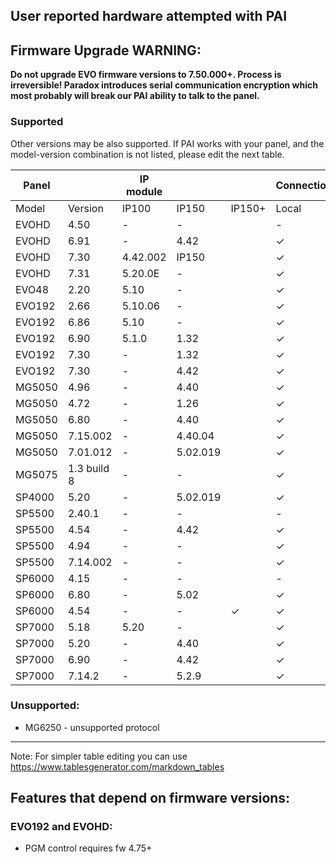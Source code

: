 ## User reported hardware attempted with PAI
## Firmware Upgrade WARNING:
**Do not upgrade EVO firmware versions to 7.50.000+. Process is irreversible! Paradox introduces serial communication encryption which most probably will break our PAI ability to talk to the panel.**
### Supported
Other versions may be also supported. If PAI works with your panel, and the model-version combination is not listed, please edit the next table.

| Panel  |             | IP module |          |        | Connection |      |        | Notes                                                                                    |
|--------|-------------|-----------|----------|--------|------------|------|--------|------------------------------------------------------------------------------------------|
| Model  | Version     | IP100     | IP150    | IP150+ | Local      | SWAN | Serial |                                                                                          |
| EVOHD  | 4.50        | -         | -        |        | -          | -    | no     | Did not work with ESP32. [#198](https://github.com/ParadoxAlarmInterface/pai/issues/198) |
| EVOHD  | 6.91        | -         | 4.42     |        | ✓          | -    | -      |                                                                                          |
| EVOHD  | 7.30        | 4.42.002  | IP150    |        | ✓          | -    | -      |                                                                                          |
| EVOHD  | 7.31        | 5.20.0E   | -        |        | ✓          | -    | ✓      | Works with Serial via ESP32                                                              |
| EVO48  | 2.20        | 5.10      | -        |        | ✓          | -    | -      |                                                                                          |
| EVO192 | 2.66        | 5.10.06   | -        |        | ✓          | -    | -      |                                                                                          |
| EVO192 | 6.86        | 5.10      | -        |        | ✓          | -    | -      |                                                                                          |
| EVO192 | 6.90        | 5.1.0     | 1.32     |        | ✓          | -    | ✓      |                                                                                          |
| EVO192 | 7.30        | -         | 1.32     |        | ✓          | -    | ✓      |                                                                                          |
| EVO192 | 7.30        | -         | 4.42     |        | ✓          | -    | -      |                                                                                          |
| MG5050 | 4.96        | -         | 4.40     |        | ✓          | -    | ✓      |                                                                                          |
| MG5050 | 4.72        | -         | 1.26     |        | ✓          | -    | -      |                                                                                          |
| MG5050 | 6.80        | -         | 4.40     |        | ✓          | -    | ✓      |                                                                                          |
| MG5050 | 7.15.002    | -         | 4.40.04  |        | ✓          | -    | -      | PID83h_V7_15_002_RF_V2_02_018_SPECTRUM                                                   |
| MG5050 | 7.01.012    | -         | 5.02.019 |        | ✓          | -    | -      | IP150 firmware 5.02.019                                                                  |
| MG5075 | 1.3 build 8 | -         | -        |        | ✓          | -    | -      | 307USB                                                                                   |
| SP4000 | 5.20        | -         | 5.02.019 |        | ✓          | -    | ✓      |                                                                                          |
| SP5500 | 2.40.1      | -         | -        |        | -          | -    | ✓      |                                                                                          |
| SP5500 | 4.54        | -         | 4.42     |        | ✓          | -    | -      |                                                                                          |
| SP5500 | 4.94        | -         | -        |        | ✓          | -    | ✓      | Works with Serial via ESP32                                                              |
| SP5500 | 7.14.002    | -         | -        |        | ✓          | -    | ✓      | USB to Serial via FTDI                                                                   |
| SP6000 | 4.15        | -         | -        |        | -          | -    | ✓      |                                                                                          |
| SP6000 | 6.80        | -         | 5.02     |        | ✓          | ✓    | -      | More stable with SWAN disabled                                                           |
| SP6000 | 4.54        | -         | -        | ✓      | ✓          | -    | -      | IP150+ working.                                                                          |
| SP7000 | 5.18        | 5.20      | -        |        | ✓          | -    | -      |                                                                                          |
| SP7000 | 5.20        | -         | 4.40     |        | ✓          | -    | -      |                                                                                          |
| SP7000 | 6.90        | -         | 4.42     |        | ✓          | -    | -      |                                                                                          |
| SP7000 | 7.14.2      | -         | 5.2.9    |        | ✓          | ✓    | -      |                                                                                          |

### Unsupported:
* MG6250 - unsupported protocol


***

Note: For simpler table editing you can use https://www.tablesgenerator.com/markdown_tables


## Features that depend on firmware versions:
### EVO192 and EVOHD:
* PGM control requires fw 4.75+